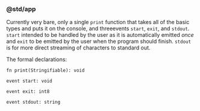 ### @std/app

Currently very bare, only a single `print` function that takes all of the basic types and puts it on the console, and threeevents `start`, `exit`, and `stdout`. `start` intended to be handled by the user as it is automatically emitted *once* and `exit` to be emitted by the user when the program should finish. `stdout` is for more direct streaming of characters to standard out.

The formal declarations:

```rust,ignore
fn print(Stringifiable): void
```

```rust,ignore
event start: void
```

```rust,ignore
event exit: int8
```

```rust,ignore
event stdout: string
```

